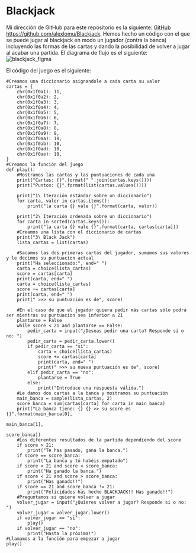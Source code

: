 # Blackjack
 Mi dirección de GitHub para este repositorio es la siguiente: [GitHub](https://github.com/alexlomu/Blackjack)
 https://github.com/alexlomu/Blackjack.
 Hemos hecho un código con el que se puede jugar al blackjack en modo un jugador (contra la banca) incluyendo las formas de las cartas y dando la posibilidad de volver a jugar al acabar una partida.
 El diagrama de flujo es el siguiente:
 ![blackjack_figma](https://user-images.githubusercontent.com/91721507/142742427-72d606c6-347f-440e-9e46-99e27cf4e58a.JPG)

El código del juego es el siguiente:
```from random import choice, sample
#Creamos una diccionario asignandole a cada carta su valor
cartas = {
    chr(0x1f0a1): 11,
    chr(0x1f0a2): 2,
    chr(0x1f0a3): 3,
    chr(0x1f0a4): 4,
    chr(0x1f0a5): 5,
    chr(0x1f0a6): 6,
    chr(0x1f0a7): 7,
    chr(0x1f0a8): 8,
    chr(0x1f0a9): 9,
    chr(0x1f0aa): 10,
    chr(0x1f0ab): 10,
    chr(0x1f0ad): 10,
    chr(0x1f0ae): 10,
}
#Creamos la función del juego
def play():
    #Mostramos las cartas y las puntuaciones de cada una
    print("Cartas: {}".format(" ".join(cartas.keys())))
    print("Puntos: {}".format(list(cartas.values())))

    print("1\ Iteración estándar sobre un diccionario")
    for carta, valor in cartas.items():
        print("la carta {} vale {}".format(carta, valor))

    print("2\ Iteración ordenada sobre un diccionario")
    for carta in sorted(cartas.keys()):
        print("la carta {} vale {}".format(carta, cartas[carta]))
    #Creamos una lista con el diccionario de cartas
    print("3\ Black Jack")
    lista_cartas = list(cartas)

    #Sacamos las dos primeras cartas del jugador, sumamos sus valores y le decimos su puntuacíon actual
    print("Ha seleccionado:", end=" ")
    carta = choice(lista_cartas)
    score = cartas[carta]
    print(carta, end=" ")
    carta = choice(lista_cartas)
    score += cartas[carta]
    print(carta, end=" ")
    print(" >>> su puntuación es de", score)

    #En el caso de que el jugador quiera pedir más cartas sólo podrá ser mientras su puntuacíon sea inferior a 21
    plantarse = False
    while score < 21 and plantarse == False:
        pedir_carta = input("¿Deseas pedir una carta? Responde si o no: ")
        pedir_carta = pedir_carta.lower()
        if pedir_carta == "si":
            carta = choice(lista_cartas)
            score += cartas[carta]
            print(carta, end=" ")
            print(" >>> su nueva puntuación es de", score)
        elif pedir_carta == "no":
            plantarse = True
        else:
            print("Introduce una respuesta válida.")
    #Le damos dos cartas a la banca y mostramos su puntuación
    main_banca = sample(lista_cartas, 2)
    score_banca = sum(cartas[carta] for carta in main_banca)
    print("La banca tiene: {} {} >> su score es {}".format(main_banca[0],
                                                            main_banca[1],
                                                            score_banca))
    #Los diferentes resultados de la partida dependiendo del score
    if score > 21:
        print("Te has pasado, gana la banca.")
    if score == score_banca:
        print("La banca y tú habéis empatado")
    if score < 21 and score < score_banca:
        print("Ha ganado la banca.")
    if score < 21 and score > score_banca:
        print("Has ganado!!")
    if score == 21 and score_banca != 21:
        print("Felicidades has hecho BLACKJACK!! Has ganado!!")
    #Preguntamos si quiere volver a jugar
    volver_jugar = input("¿Quieres volver a jugar? Responde si o no: ")
    volver_jugar = volver_jugar.lower()
    if volver_jugar == "si":
        play()
    if volver_jugar == "no":
        print("Hasta la próxima!")
#Llamamos a la función para empezar a jugar
play()
